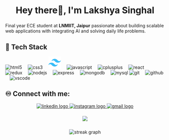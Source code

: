 <h1 align = "center" >Hey there👋, I'm Lakshya Singhal</h1>

###

Final year ECE student at **LNMIIT, Jaipur** passionate about building scalable web applications with integrating AI and solving daily life problems.

###

## 📶 Tech Stack

<p>
  <img src="https://cdn.jsdelivr.net/gh/devicons/devicon/icons/html5/html5-plain-wordmark.svg" height="40" alt="html5" />
  <img width="10" />
  <img src="https://cdn.jsdelivr.net/gh/devicons/devicon/icons/css3/css3-plain-wordmark.svg" height="40" alt="css3" />
  <img width="10" />
  <img src="https://raw.githubusercontent.com/devicons/devicon/v2.16.0/icons/tailwindcss/tailwindcss-original.svg" height="40" alt="tailwindcss" />
  <img width="10" />
  <img src="https://cdn.jsdelivr.net/gh/devicons/devicon/icons/javascript/javascript-plain.svg" height="40" alt="javascript" />
  <img width="10" />
  <img src="https://cdn.jsdelivr.net/gh/devicons/devicon/icons/cplusplus/cplusplus-original.svg" height="40" alt="cplusplus" />
  <img width="10" />
  <img src="https://cdn.jsdelivr.net/gh/devicons/devicon/icons/react/react-original.svg" height="40" alt="react" />
  <img width="10" />
  <img src="https://cdn.jsdelivr.net/gh/devicons/devicon/icons/redux/redux-original.svg" height="40" alt="redux" />
  <img width="10" />
  <img src="https://cdn.jsdelivr.net/gh/devicons/devicon/icons/nodejs/nodejs-original.svg" height="40" alt="nodejs" />
  <img width="10" />
  <img src="https://skillicons.dev/icons?i=express" height="40" alt="express" />
  <img width="10" />
  <img src="https://cdn.jsdelivr.net/gh/devicons/devicon/icons/mongodb/mongodb-original.svg" height="40" alt="mongodb" />
  <img width="10" />
  <img src="https://cdn.jsdelivr.net/gh/devicons/devicon/icons/mysql/mysql-original.svg" height="40" alt="mysql" />
  <img src="https://cdn.jsdelivr.net/gh/devicons/devicon/icons/git/git-original.svg" height="40" alt="git" />
  <img width="10" />
  <img src="https://skillicons.dev/icons?i=github" height="40" alt="github" />
  <img width="10" />
  <img src="https://cdn.jsdelivr.net/gh/devicons/devicon/icons/vscode/vscode-original.svg" height="40" alt="vscode" />
  <img width="10" />
</p>

<!-- 
###

##

<div align="center">
  <img src="https://github-readme-stats.vercel.app/api?username=lakshya-0264&hide_title=false&hide_rank=false&show_icons=true&include_all_commits=true&count_private=true&disable_animations=false&theme=dark&locale=en&hide_border=false&order=1" height="250" alt="stats graph"  />
  <img src="https://streak-stats.demolab.com?user=lakshya-0264&locale=en&mode=daily&theme=darcula&hide_border=false&border_radius=5&order=3" height="220" alt="streak graph"  />
  <img src="https://github-readme-stats.vercel.app/api/top-langs?username=lakshya-0264&locale=en&hide_title=false&layout=compact&card_width=320&langs_count=5&theme=dracula&hide_border=false&order=2" height="150" alt="languages graph"  />
</div>
-->

###

## ♾️ Connect with me:

<div align="center">
  <a href="https://www.linkedin.com/in/lakshya-singhal/" target="_blank">
    <img src="https://img.shields.io/static/v1?message=LinkedIn&logo=linkedin&label=&color=0077B5&logoColor=white&labelColor=&style=for-the-badge" height="25" alt="linkedin logo"  />
  </a>
  <a href="https://github.com/lakshya-0264" target="_blank">
    <img src="https://img.shields.io/static/v1?message=Github&logo=github&label=&color=E4405F&logoColor=white&labelColor=&style=for-the-badge" height="25" alt="instagram logo"  />
  </a>
  <a href="lakshyasinghal2320@gmail.com" target="_blank">
    <img src="https://img.shields.io/static/v1?message=Gmail&logo=gmail&label=&color=D14836&logoColor=white&labelColor=&style=for-the-badge" height="25" alt="gmail logo"  />
  </a>
</div>

###

<div align="center">
  <img src="https://visitor-badge.laobi.icu/badge?page_id=lakshya-0264&"  />
</div>

###

<div align="center">
  <img src="https://github-readme-streak-stats.herokuapp.com/?user=lakshya-0264&theme=react&hide_border=true" height="220" alt="streak graph"  />
</div>
